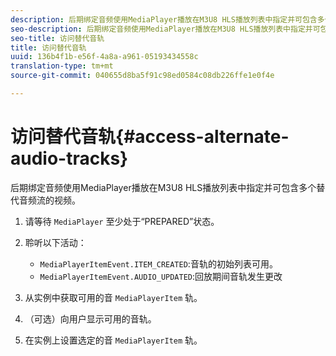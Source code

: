 ```yaml
---
description: 后期绑定音频使用MediaPlayer播放在M3U8 HLS播放列表中指定并可包含多个替代音频流的视频。
seo-description: 后期绑定音频使用MediaPlayer播放在M3U8 HLS播放列表中指定并可包含多个替代音频流的视频。
seo-title: 访问替代音轨
title: 访问替代音轨
uuid: 136b4f1b-e56f-4a8a-a961-05193434558c
translation-type: tm+mt
source-git-commit: 040655d8ba5f91c98ed0584c08db226ffe1e0f4e

---
```



# 访问替代音轨{#access-alternate-audio-tracks}

后期绑定音频使用MediaPlayer播放在M3U8 HLS播放列表中指定并可包含多个替代音频流的视频。

1. 请等待 `MediaPlayer` 至少处于“PREPARED”状态。
1. 聆听以下活动：

   * `MediaPlayerItemEvent.ITEM_CREATED`:音轨的初始列表可用。
   * `MediaPlayerItemEvent.AUDIO_UPDATED`:回放期间音轨发生更改

1. 从实例中获取可用的音 `MediaPlayerItem` 轨。
1. （可选）向用户显示可用的音轨。
1. 在实例上设置选定的音 `MediaPlayerItem` 轨。
